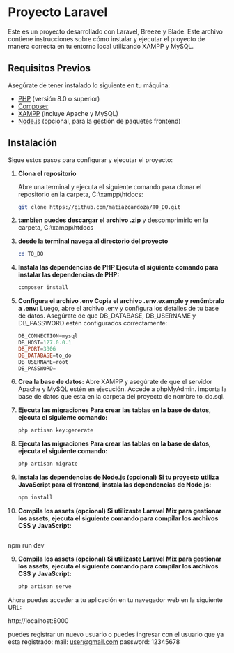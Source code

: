 # Proyecto Laravel

Este es un proyecto desarrollado con Laravel, Breeze y Blade. Este archivo contiene instrucciones sobre cómo instalar y ejecutar el proyecto de manera correcta en tu entorno local utilizando XAMPP y MySQL.

## Requisitos Previos

Asegúrate de tener instalado lo siguiente en tu máquina:

- [PHP](https://www.php.net/downloads) (versión 8.0 o superior)
- [Composer](https://getcomposer.org/download/)
- [XAMPP](https://www.apachefriends.org/index.html) (incluye Apache y MySQL)
- [Node.js](https://nodejs.org/en/download/) (opcional, para la gestión de paquetes frontend)

## Instalación

Sigue estos pasos para configurar y ejecutar el proyecto:

1. **Clona el repositorio**

   Abre una terminal y ejecuta el siguiente comando para clonar el repositorio en la carpeta, C:\xampp\htdocs:

   ```bash
   git clone https://github.com/matiazcardoza/TO_DO.git

2. **tambien puedes descargar el archivo .zip**
    y descomprimirlo en la carpeta, C:\xampp\htdocs

3. **desde la terminal navega al directorio del proyecto**
    ```powershell
   cd TO_DO

4. **Instala las dependencias de PHP Ejecuta el siguiente comando para instalar las dependencias de PHP:**
    ```powershell
   composer install

5. **Configura el archivo .env Copia el archivo .env.example y renómbralo a .env:**
Luego, abre el archivo .env y configura los detalles de tu base de datos. Asegúrate de que DB_DATABASE, DB_USERNAME y DB_PASSWORD estén configurados correctamente:
    ```powershell
    DB_CONNECTION=mysql
    DB_HOST=127.0.0.1
    DB_PORT=3306
    DB_DATABASE=to_do
    DB_USERNAME=root
    DB_PASSWORD=

6. **Crea la base de datos:**
Abre XAMPP y asegúrate de que el servidor Apache y MySQL estén en ejecución.
Accede a phpMyAdmin.
importa la base de datos que esta en la carpeta del proyecto de nombre to_do.sql.
7. **Ejecuta las migraciones Para crear las tablas en la base de datos, ejecuta el siguiente comando:**
    ```powershell
   php artisan key:generate

8. **Ejecuta las migraciones Para crear las tablas en la base de datos, ejecuta el siguiente comando:**
    ```powershell
   php artisan migrate

9. **Instala las dependencias de Node.js (opcional) Si tu proyecto utiliza JavaScript para el frontend, instala las dependencias de Node.js:**
    ```powershell
   npm install

10. **Compila los assets (opcional) Si utilizaste Laravel Mix para gestionar los assets, ejecuta el siguiente comando para compilar los archivos CSS y JavaScript:**
    ```powershell
   npm run dev
    
9. **Compila los assets (opcional) Si utilizaste Laravel Mix para gestionar los assets, ejecuta el siguiente comando para compilar los archivos CSS y JavaScript:**
    ```powershell
   php artisan serve

Ahora puedes acceder a tu aplicación en tu navegador web en la siguiente URL:

   http://localhost:8000


puedes registrar un nuevo usuario o puedes ingresar con el usuario que ya esta registrado:
mail:
user@gmail.com
password:
12345678
